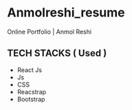 # Anmolreshi_resume
 Online Portfolio | Anmol Reshi
 <br/>
## TECH STACKS ( Used ) 
- React Js 
- Js 
- CSS 
- Reacstrap
- Bootstrap      
